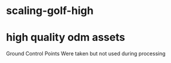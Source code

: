 # scaling-golf-high
<h1>high quality odm assets</h1>

Ground Control Points Were taken but not used during processing
